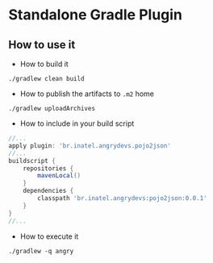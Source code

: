 # Standalone Gradle Plugin

## How to use it
* How to build it

```
./gradlew clean build
```

* How to publish the artifacts to `.m2` home

```
./gradlew uploadArchives
```

* How to include in your build script

```groovy
//...
apply plugin: 'br.inatel.angrydevs.pojo2json'
//...
buildscript {
    repositories {
        mavenLocal()
    }
    dependencies {
        classpath 'br.inatel.angrydevs:pojo2json:0.0.1'
    }
}
//...
```

* How to execute it

```prompt
./gradlew -q angry
```
